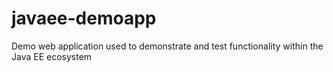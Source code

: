 # javaee-demoapp
Demo web application used to demonstrate and test functionality within the Java EE ecosystem
